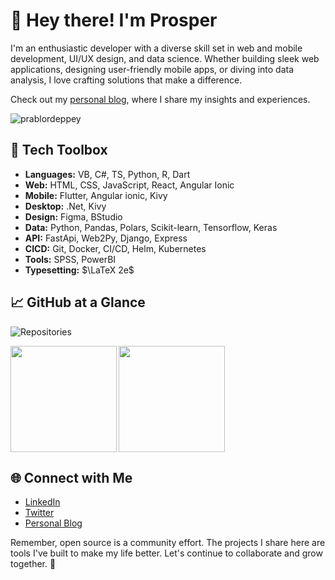 # 🌟 Hey there! I'm Prosper

I'm an enthusiastic developer with a diverse skill set in web and mobile development, UI/UX design, and data science. Whether building sleek web applications, designing user-friendly mobile apps, or diving into data analysis, I love crafting solutions that make a difference. 

Check out my [personal blog](https://prablordeppey.github.io), where I share my insights and experiences.

<p align="left"> <img src="https://komarev.com/ghpvc/?username=prablordeppey&label=Profile%20views&color=0e75b6&style=flat" alt="prablordeppey" /> </p>

## 🔧 Tech Toolbox

- **Languages:** VB, C#, TS, Python, R, Dart
- **Web:** HTML, CSS, JavaScript, React, Angular Ionic
- **Mobile:** Flutter, Angular ionic, Kivy
- **Desktop:** .Net, Kivy
- **Design:** Figma, BStudio
- **Data:** Python, Pandas, Polars, Scikit-learn, Tensorflow, Keras
- **API:** FastApi, Web2Py, Django, Express
- **CICD:** Git, Docker, CI/CD, Helm, Kubernetes
- **Tools:** SPSS, PowerBI
- **Typesetting:** $\LaTeX 2e$

## 📈 GitHub at a Glance

<!-- ![Contributions](https://img.shields.io/badge/dynamic/json?color=green&label=Contributions&query=contributions&url=https://api.github.com/users/prablordeppey) -->
<!-- ![Commits](https://img.shields.io/badge/dynamic/json?color=blue&label=Commits&query=commits&url=https://api.github.com/users/prablordeppey) -->
![Repositories](https://img.shields.io/badge/dynamic/json?color=red&label=Repositories&query=public_repos&url=https://api.github.com/users/prablordeppey)
<!-- ![Stars](https://img.shields.io/badge/dynamic/json?color=yellow&label=Stars&query=starred&url=https://api.github.com/users/prablordeppey) -->
<!-- ![Forks](https://img.shields.io/badge/dynamic/json?color=orange&label=Forks&query=forks&url=https://api.github.com/users/prablordeppey) -->


<div>
    <img height="170" align="left" src="https://github-readme-streak-stats.herokuapp.com/?user=prablordeppey&theme=radical" />
    <img height="170" src="https://github-readme-stats.vercel.app/api?username=prablordeppey&count_private=true&include_all_commits=true" />
</div>

## 🌐 Connect with Me

- [LinkedIn](https://www.linkedin.com/in/prosper-ablordeppey-67665aa5/)
- [Twitter](https://twitter.com/prablordeppey)
- [Personal Blog](https://prablordeppey.github.io)

Remember, open source is a community effort. The projects I share here are tools I've built to make my life better. Let's continue to collaborate and grow together. 💜
